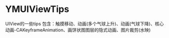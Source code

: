 # YMUIViewTips
UIView的一些tips 包含：触摸移动、动画(多个气球上升)、动画(气球下降)、核心动画-CAKeyframeAnimation、画饼状图图层的隐式动画、图片裁剪(水映)
